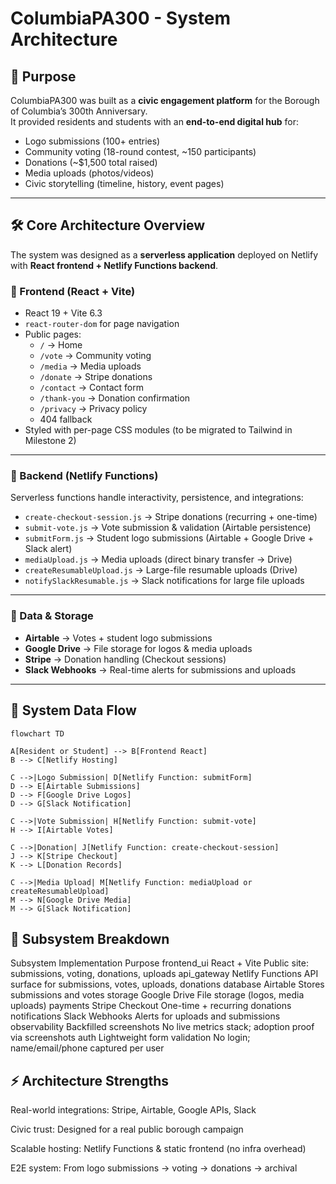 # ColumbiaPA300 - System Architecture

## 🎯 Purpose

ColumbiaPA300 was built as a **civic engagement platform** for the Borough of Columbia’s 300th Anniversary.  
It provided residents and students with an **end-to-end digital hub** for:

- Logo submissions (100+ entries)
- Community voting (18-round contest, ~150 participants)
- Donations (~$1,500 total raised)
- Media uploads (photos/videos)
- Civic storytelling (timeline, history, event pages)

---

## 🛠 Core Architecture Overview

The system was designed as a **serverless application** deployed on Netlify with **React frontend + Netlify Functions backend**.

### 🔹 Frontend (React + Vite)
- React 19 + Vite 6.3
- `react-router-dom` for page navigation
- Public pages:
  - `/` → Home
  - `/vote` → Community voting
  - `/media` → Media uploads
  - `/donate` → Stripe donations
  - `/contact` → Contact form
  - `/thank-you` → Donation confirmation
  - `/privacy` → Privacy policy
  - 404 fallback
- Styled with per-page CSS modules (to be migrated to Tailwind in Milestone 2)

---

### 🔹 Backend (Netlify Functions)
Serverless functions handle interactivity, persistence, and integrations:

- `create-checkout-session.js` → Stripe donations (recurring + one-time)
- `submit-vote.js` → Vote submission & validation (Airtable persistence)
- `submitForm.js` → Student logo submissions (Airtable + Google Drive + Slack alert)
- `mediaUpload.js` → Media uploads (direct binary transfer → Drive)
- `createResumableUpload.js` → Large-file resumable uploads (Drive)
- `notifySlackResumable.js` → Slack notifications for large file uploads

---

### 🔹 Data & Storage
- **Airtable** → Votes + student logo submissions
- **Google Drive** → File storage for logos & media uploads
- **Stripe** → Donation handling (Checkout sessions)
- **Slack Webhooks** → Real-time alerts for submissions and uploads

---

## 🔗 System Data Flow

```mermaid
flowchart TD

A[Resident or Student] --> B[Frontend React]
B --> C[Netlify Hosting]

C -->|Logo Submission| D[Netlify Function: submitForm]
D --> E[Airtable Submissions]
D --> F[Google Drive Logos]
D --> G[Slack Notification]

C -->|Vote Submission| H[Netlify Function: submit-vote]
H --> I[Airtable Votes]

C -->|Donation| J[Netlify Function: create-checkout-session]
J --> K[Stripe Checkout]
K --> L[Donation Records]

C -->|Media Upload| M[Netlify Function: mediaUpload or createResumableUpload]
M --> N[Google Drive Media]
M --> G[Slack Notification]
```

## 🧩 Subsystem Breakdown

Subsystem	Implementation	Purpose
frontend_ui	React + Vite	Public site: submissions, voting, donations, uploads
api_gateway	Netlify Functions	API surface for submissions, votes, uploads, donations
database	Airtable	Stores submissions and votes
storage	Google Drive	File storage (logos, media uploads)
payments	Stripe Checkout	One-time + recurring donations
notifications	Slack Webhooks	Alerts for uploads and submissions
observability	Backfilled screenshots	No live metrics stack; adoption proof via screenshots
auth	Lightweight form validation	No login; name/email/phone captured per user

## ⚡ Architecture Strengths

Real-world integrations: Stripe, Airtable, Google APIs, Slack

Civic trust: Designed for a real public borough campaign

Scalable hosting: Netlify Functions & static frontend (no infra overhead)

E2E system: From logo submissions → voting → donations → archival